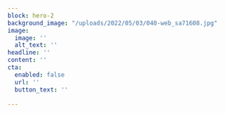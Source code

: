 ```yaml
---
block: hero-2
background_image: "/uploads/2022/05/03/040-web_sa71608.jpg"
image:
  image: ''
  alt_text: ''
headline: ''
content: ''
cta:
  enabled: false
  url: ''
  button_text: ''

---
```

